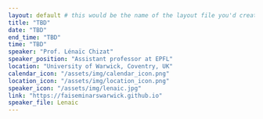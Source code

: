 ```yaml
---
layout: default # this would be the name of the layout file you'd create for events
title: "TBD"
date: "TBD"
end_time: "TBD"
time: "TBD"
speaker: "Prof. Lénaïc Chizat"
speaker_position: "Assistant professor at EPFL"
location: "University of Warwick, Coventry, UK"
calendar_icon: "/assets/img/calendar_icon.png"
location_icon: "/assets/img/location_icon.png"
speaker_icon: "/assets/img/lenaic.jpg"
link: "https://faiseminarswarwick.github.io"
speaker_file: Lenaic
---
```

